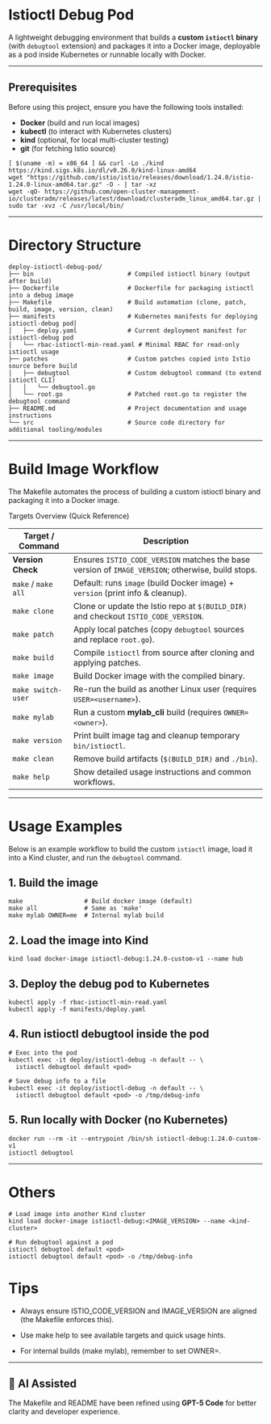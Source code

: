 # Istioctl Debug Pod

A lightweight debugging environment that builds a **custom `istioctl` binary** (with `debugtool` extension) and packages it into a Docker image, deployable as a pod inside Kubernetes or runnable locally with Docker.

---

## Prerequisites

Before using this project, ensure you have the following tools installed:

- **Docker** (build and run local images)
- **kubectl** (to interact with Kubernetes clusters)
- **kind** (optional, for local multi-cluster testing)
- **git** (for fetching Istio source)

```
[ $(uname -m) = x86_64 ] && curl -Lo ./kind https://kind.sigs.k8s.io/dl/v0.26.0/kind-linux-amd64
wget "https://github.com/istio/istio/releases/download/1.24.0/istio-1.24.0-linux-amd64.tar.gz" -O - | tar -xz
wget -qO- https://github.com/open-cluster-management-io/clusteradm/releases/latest/download/clusteradm_linux_amd64.tar.gz | sudo tar -xvz -C /usr/local/bin/

```
---

# Directory Structure
```
deploy-istioctl-debug-pod/
├── bin                          # Compiled istioctl binary (output after build)
├── Dockerfile                   # Dockerfile for packaging istioctl into a debug image
├── Makefile                     # Build automation (clone, patch, build, image, version, clean)
├── manifests                    # Kubernetes manifests for deploying istioctl-debug pod│  
│   ├── deploy.yaml              # Current deployment manifest for istioctl-debug pod
│   └── rbac-istioctl-min-read.yaml # Minimal RBAC for read-only istioctl usage
├── patches                      # Custom patches copied into Istio source before build
│   ├── debugtool                # Custom debugtool command (to extend istioctl CLI)
│   │   └── debugtool.go
│   └── root.go                  # Patched root.go to register the debugtool command
├── README.md                    # Project documentation and usage instructions
└── src                          # Source code directory for additional tooling/modules
```
---

# Build Image Workflow

The Makefile automates the process of building a custom istioctl binary and packaging it into a Docker image.

Targets Overview (Quick Reference)

| Target / Command    | Description                                                                                       |
| ------------------- | ------------------------------------------------------------------------------------------------- |
| **Version Check**   | Ensures `ISTIO_CODE_VERSION` matches the base version of `IMAGE_VERSION`; otherwise, build stops. |
| `make` / `make all` | Default: runs `image` (build Docker image) + `version` (print info & cleanup).                    |
| `make clone`        | Clone or update the Istio repo at `$(BUILD_DIR)` and checkout `ISTIO_CODE_VERSION`.               |
| `make patch`        | Apply local patches (copy `debugtool` sources and replace `root.go`).                             |
| `make build`        | Compile `istioctl` from source after cloning and applying patches.                                |
| `make image`        | Build Docker image with the compiled binary.                                                      |
| `make switch-user`  | Re-run the build as another Linux user (requires `USER=<username>`).                              |
| `make mylab`        | Run a custom **mylab\_cli** build (requires `OWNER=<owner>`).                                     |
| `make version`      | Print built image tag and cleanup temporary `bin/istioctl`.                                       |
| `make clean`        | Remove build artifacts (`$(BUILD_DIR)` and `./bin`).                                              |
| `make help`         | Show detailed usage instructions and common workflows.                                            |


---
# Usage Examples

Below is an example workflow to build the custom `istioctl` image, load it into a Kind cluster, and run the `debugtool` command.

## 1. Build the image
```
make                 # Build docker image (default)
make all             # Same as 'make'
make mylab OWNER=me  # Internal mylab build

```

## 2. Load the image into Kind
```
kind load docker-image istioctl-debug:1.24.0-custom-v1 --name hub
```

## 3. Deploy the debug pod to Kubernetes
```
kubectl apply -f rbac-istioctl-min-read.yaml
kubectl apply -f manifests/deploy.yaml
```

## 4. Run istioctl debugtool inside the pod
```
# Exec into the pod
kubectl exec -it deploy/istioctl-debug -n default -- \
  istioctl debugtool default <pod>

# Save debug info to a file
kubectl exec -it deploy/istioctl-debug -n default -- \
  istioctl debugtool default <pod> -o /tmp/debug-info

```

## 5. Run locally with Docker (no Kubernetes)
```
docker run --rm -it --entrypoint /bin/sh istioctl-debug:1.24.0-custom-v1
istioctl debugtool

```

---

# Others
```
# Load image into another Kind cluster
kind load docker-image istioctl-debug:<IMAGE_VERSION> --name <kind-cluster>

# Run debugtool against a pod
istioctl debugtool default <pod>
istioctl debugtool default <pod> -o /tmp/debug-info

```

# Tips
- Always ensure ISTIO_CODE_VERSION and IMAGE_VERSION are aligned (the Makefile enforces this).

- Use make help to see available targets and quick usage hints.

- For internal builds (make mylab), remember to set OWNER=<your-dockerhub-org>.

---

## 🤖 AI Assisted

The Makefile and README have been refined using **GPT-5 Code** for better clarity and developer experience.